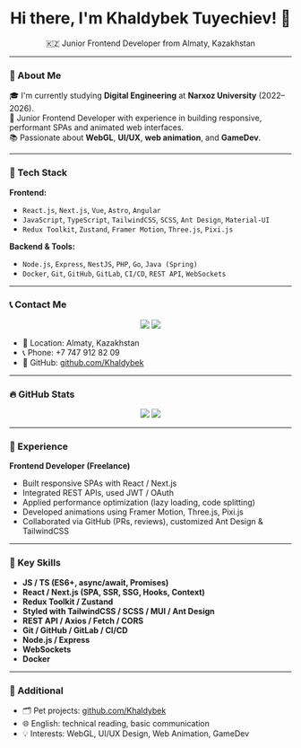 <h1 align="center">Hi there, I'm Khaldybek Tuyechiev! 👋</h1>
<p align="center">
  🇰🇿 Junior Frontend Developer from Almaty, Kazakhstan
</p>

---

### 🚀 About Me

🎓 I'm currently studying **Digital Engineering** at **Narxoz University** (2022–2026).  
💼 Junior Frontend Developer with experience in building responsive, performant SPAs and animated web interfaces.  
📚 Passionate about **WebGL**, **UI/UX**, **web animation**, and **GameDev**.

---

### 🧠 Tech Stack

**Frontend:**
- `React.js`, `Next.js`, `Vue`, `Astro`, `Angular`
- `JavaScript`, `TypeScript`, `TailwindCSS`, `SCSS`, `Ant Design`, `Material-UI`
- `Redux Toolkit`, `Zustand`, `Framer Motion`, `Three.js`, `Pixi.js`

**Backend & Tools:**
- `Node.js`, `Express`, `NestJS`, `PHP`, `Go`, `Java (Spring)`
- `Docker`, `Git`, `GitHub`, `GitLab`, `CI/CD`, `REST API`, `WebSockets`

---

### 📞 Contact Me

<p align="center">
  <a href="https://t.me/SatoshiNakamotoInKz"><img src="https://img.shields.io/badge/Telegram-2CA5E0?style=for-the-badge&logo=telegram&logoColor=white" /></a>
  <a href="https://github.com/Khaldybek"><img src="https://img.shields.io/badge/GitHub-000?style=for-the-badge&logo=github&logoColor=white" /></a>
</p>

- 📍 Location: Almaty, Kazakhstan  
- 📞 Phone: +7 747 912 82 09  
- 💼 GitHub: [github.com/Khaldybek](https://github.com/Khaldybek)

---

### 🔥 GitHub Stats

<p align="center">
  <img src="https://github-readme-stats.vercel.app/api?username=Khaldybek&show_icons=true&theme=dark&hide_border=true" />
  <img src="https://github-readme-streak-stats.herokuapp.com?user=Khaldybek&theme=dark&hide_border=true" />
</p>

---

### 🧩 Experience

**Frontend Developer (Freelance)**  
- Built responsive SPAs with React / Next.js  
- Integrated REST APIs, used JWT / OAuth  
- Applied performance optimization (lazy loading, code splitting)  
- Developed animations using Framer Motion, Three.js, Pixi.js  
- Collaborated via GitHub (PRs, reviews), customized Ant Design & TailwindCSS

---

### 💼 Key Skills

- **JS / TS (ES6+, async/await, Promises)**
- **React / Next.js (SPA, SSR, SSG, Hooks, Context)**
- **Redux Toolkit / Zustand**
- **Styled with TailwindCSS / SCSS / MUI / Ant Design**
- **REST API / Axios / Fetch / CORS**
- **Git / GitHub / GitLab / CI/CD**
- **Node.js / Express**
- **WebSockets**
- **Docker**

---

### 🌱 Additional

- 🗂 Pet projects: [github.com/Khaldybek](https://github.com/Khaldybek)  
- 🌐 English: technical reading, basic communication  
- 💡 Interests: WebGL, UI/UX Design, Web Animation, GameDev  
